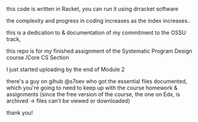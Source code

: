 this code is written in Racket, you can run it using drracket software

the complexity and progress in coding increases as the index increases..

this is a dedication to & documentation of my commitment to the OSSU track,

this repo is for my finished assignment of the Systematic Program Design course /Core CS Section

I just started uploading by the end of Module 2

there's a guy on gihub @s7oev who got the essential files documented, which you're going to need to keep up with the course homework & assignments (since the free version of the course, the one on Edx, is archived -> files can't be viewed or downloaded)

thank you!

